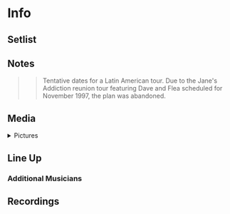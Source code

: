 # Info

## Setlist

## Notes

> > Tentative dates for a Latin American tour. Due to the Jane's Addiction reunion tour featuring Dave and Flea scheduled for November 1997, the plan was abandoned.

## Media 

<details>
  <summary>Pictures</summary>
  <!--<img alt="Setlist" title="Setlist" src="_.jpg" height="200" />
  <img alt="Clipping" title="Clipping" src="_.jpg" height="200" />
  <img alt="Flyer" title="Flyer" src="_.jpg" height="200" />-->
</details>

## Line Up

### Additional Musicians

## Recordings
	